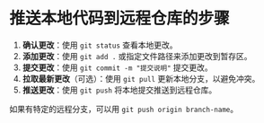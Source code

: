 # 推送本地代码到远程仓库的步骤
1. **确认更改**：使用 `git status` 查看本地更改。
2. **添加更改**：使用 `git add .` 或指定文件路径来添加更改到暂存区。
3. **提交更改**：使用 `git commit -m "提交说明"` 提交更改。
4. **拉取最新更改**（可选）：使用 `git pull` 更新本地分支，以避免冲突。
5. **推送更改**：使用 `git push` 将本地提交推送到远程仓库。

如果有特定的远程分支，可以用 `git push origin branch-name`。